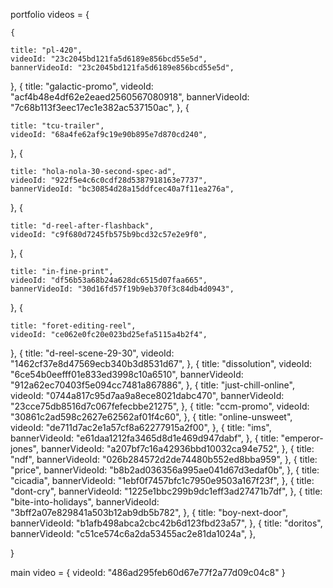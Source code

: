 portfolio videos = {

    {

    title: "pl-420",
    videoId: "23c2045bd121fa5d6189e856bcd55e5d",
    bannerVideoId: "23c2045bd121fa5d6189e856bcd55e5d",
  },
  {
    title: "galactic-promo",
    videoId: "acf4b48e4df62e2eaed2560567080918",
    bannerVideoId: "7c68b113f3eec17ec1e382ac537150ac",
  },
  {

    title: "tcu-trailer",
    videoId: "68a4fe62af9c19e90b895e7d870cd240",
  },
  {

    title: "hola-nola-30-second-spec-ad",
    videoId: "922f5e4c6c0cdf28d5387918163e7737",
    bannerVideoId: "bc30854d28a15ddfcec40a7f11ea276a",
  },
  {

    title: "d-reel-after-flashback",
    videoId: "c9f680d7245fb575b9bcd32c57e2e9f0",
  },
  {

    title: "in-fine-print",
    videoId: "df56b53a68b24a628dc6515d07faa665",
    bannerVideoId: "30d16fd57f19b9eb370f3c84db4d0943",
  },
  {

    title: "foret-editing-reel",
    videoId: "ce062e0fc20e023bd25efa5115a4b2f4",
  },
  {
    title: "d-reel-scene-29-30",
    videoId: "1462cf37e8d47569ecb340b3d8531d67",
  },
  {
    title: "dissolution",
    videoId: "6ce54b0eefff01e833ed3998c10a6510",
    bannerVideoId: "912a62ec70403f5e094cc7481a867886",
  },
  {
    title: "just-chill-online",
    videoId: "0744a817c95d7aa9a8ece8021dabc470",
    bannerVideoId: "23cce75db8516d7c067fefecbbe21275",
  },
  {
    title: "ccm-promo",
    videoId: "30861c2ad598c2627e62562af01f4c60",
  },
  {
    title: "online-unsweet",
    videoId: "de711d7ac2e1a57cf8a62277915a2f00",
  },
  {
    title: "ims",
    bannerVideoId: "e61daa1212fa3465d8d1e469d947dabf",
  },
  {
    title: "emperor-jones",
    bannerVideoId: "a207bf7c16a42936bbd10032ca94e752",
  },
  {
    title: "ndf",
    bannerVideoId: "026b284572d2de74480b552ed8bba959",
  },
  {
    title: "price",
    bannerVideoId: "b8b2ad036356a995ae041d67d3edaf0b",
  },
  {
    title: "cicadia",
    bannerVideoId: "1ebf0f7457bfc1c7950e9503a167f23f",
  },
  {
    title: "dont-cry",
    bannerVideoId: "1225e1bbc299b9dc1eff3ad27471b7df",
  },
  {
    title: "bite-into-holidays",
    bannerVideoId: "3bff2a07e829841a503b12ab9db5b782",
  },
  {
    title: "boy-next-door",
    bannerVideoId: "b1afb498abca2cbc42b6d123fbd23a57",
  },
  {
    title: "doritos",
    bannerVideoId: "c51ce574c6a2da53455ac2e81da1024a",
  },
  
  
}
  
  main video = {
  videoId: "486ad295feb60d67e77f2a77d09c04c8"
  }